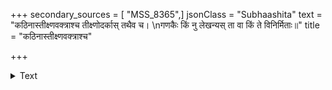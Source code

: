 +++
secondary_sources = [ "MSS_8365",]
jsonClass = "Subhaashita"
text = "कठिनास्तीक्ष्णवक्त्राश्च तीक्ष्णोदर्कास् तथैव च।  \nगणकैः किं नु लेखन्यस् ता वा किं ते विनिर्मिताः॥"
title = "कठिनास्तीक्ष्णवक्त्राश्च"

+++

<details><summary>Text</summary>

कठिनास्तीक्ष्णवक्त्राश्च तीक्ष्णोदर्कास् तथैव च।  
गणकैः किं नु लेखन्यस् ता वा किं ते विनिर्मिताः॥
</details>
